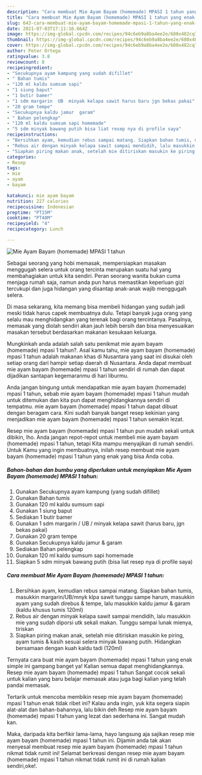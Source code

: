 ```yaml
---
description: "Cara membuat Mie Ayam Bayam (homemade) MPASI 1 tahun yang enak dan Mudah Dibuat"
title: "Cara membuat Mie Ayam Bayam (homemade) MPASI 1 tahun yang enak dan Mudah Dibuat"
slug: 643-cara-membuat-mie-ayam-bayam-homemade-mpasi-1-tahun-yang-enak-dan-mudah-dibuat
date: 2021-07-03T17:11:16.664Z
image: https://img-global.cpcdn.com/recipes/94c6eb9a8ba4ee2e/680x482cq70/mie-ayam-bayam-homemade-mpasi-1-tahun-foto-resep-utama.jpg
thumbnail: https://img-global.cpcdn.com/recipes/94c6eb9a8ba4ee2e/680x482cq70/mie-ayam-bayam-homemade-mpasi-1-tahun-foto-resep-utama.jpg
cover: https://img-global.cpcdn.com/recipes/94c6eb9a8ba4ee2e/680x482cq70/mie-ayam-bayam-homemade-mpasi-1-tahun-foto-resep-utama.jpg
author: Peter Ortega
ratingvalue: 3.8
reviewcount: 8
recipeingredient:
- "Secukupnya ayam kampung yang sudah difillet"
- " Bahan tumis"
- "120 ml kaldu sumsum sapi"
- "1 siung baput"
- "1 butir bamer"
- "1 sdm margarin  UB  minyak kelapa sawit harus baru jgn bekas pakai"
- "20 gram tempe"
- "Secukupnya kaldu jamur  garam"
- " Bahan pelengkap"
- "120 ml kaldu sumsum sapi homemade"
- "5 sdm minyak bawang putih bisa liat resep nya di profile saya"
recipeinstructions:
- "Bersihkan ayam, kemudian rebus sampai matang. Siapkan bahan tumis, masukkin margarin/UB/mnyk klpa sawit tunggu sampe harum, masukkin ayam yang sudah direbus &amp; tempe, lalu masukkin kaldu jamur &amp; garam (kaldu khusus tumis 120ml)"
- "Rebus air dengan minyak kelapa sawit sampai mendidih, lalu masukkin mie yang sudah diporsi utk sekali makan. Tunggu sampai lunak mienya, tiriskan"
- "Siapkan piring makan anak, setelah mie ditiriskan masukin ke piring, ayam tumis &amp; kasih sesuai selera minyak bawang putih. Hidangkan bersamaan dengan kuah kaldu tadi (120ml)"
categories:
- Resep
tags:
- mie
- ayam
- bayam

katakunci: mie ayam bayam 
nutrition: 227 calories
recipecuisine: Indonesian
preptime: "PT15M"
cooktime: "PT48M"
recipeyield: "4"
recipecategory: Lunch

---
```



![Mie Ayam Bayam (homemade) MPASI 1 tahun](https://img-global.cpcdn.com/recipes/94c6eb9a8ba4ee2e/680x482cq70/mie-ayam-bayam-homemade-mpasi-1-tahun-foto-resep-utama.jpg)

Sebagai seorang yang hobi memasak, mempersiapkan masakan menggugah selera untuk orang tercinta merupakan suatu hal yang membahagiakan untuk kita sendiri. Peran seorang  wanita bukan cuma menjaga rumah saja, namun anda pun harus memastikan keperluan gizi tercukupi dan juga hidangan yang disantap anak-anak wajib menggugah selera.

Di masa  sekarang, kita memang bisa membeli hidangan yang sudah jadi meski tidak harus capek membuatnya dulu. Tetapi banyak juga orang yang selalu mau menghidangkan yang terenak bagi orang tercintanya. Pasalnya, memasak yang diolah sendiri akan jauh lebih bersih dan bisa menyesuaikan masakan tersebut berdasarkan makanan kesukaan keluarga. 



Mungkinkah anda adalah salah satu penikmat mie ayam bayam (homemade) mpasi 1 tahun?. Asal kamu tahu, mie ayam bayam (homemade) mpasi 1 tahun adalah makanan khas di Nusantara yang saat ini disukai oleh setiap orang dari hampir setiap daerah di Nusantara. Anda dapat membuat mie ayam bayam (homemade) mpasi 1 tahun sendiri di rumah dan dapat dijadikan santapan kegemaranmu di hari liburmu.

Anda jangan bingung untuk mendapatkan mie ayam bayam (homemade) mpasi 1 tahun, sebab mie ayam bayam (homemade) mpasi 1 tahun mudah untuk ditemukan dan kita pun dapat menghidangkannya sendiri di tempatmu. mie ayam bayam (homemade) mpasi 1 tahun dapat dibuat dengan beragam cara. Kini sudah banyak banget resep kekinian yang menjadikan mie ayam bayam (homemade) mpasi 1 tahun semakin lezat.

Resep mie ayam bayam (homemade) mpasi 1 tahun pun mudah sekali untuk dibikin, lho. Anda jangan repot-repot untuk membeli mie ayam bayam (homemade) mpasi 1 tahun, tetapi Kita mampu menyajikan di rumah sendiri. Untuk Kamu yang ingin membuatnya, inilah resep membuat mie ayam bayam (homemade) mpasi 1 tahun yang enak yang bisa Anda coba.

<!--inarticleads1-->

##### Bahan-bahan dan bumbu yang diperlukan untuk menyiapkan Mie Ayam Bayam (homemade) MPASI 1 tahun:

1. Gunakan Secukupnya ayam kampung (yang sudah difillet)
1. Gunakan  Bahan tumis
1. Gunakan 120 ml kaldu sumsum sapi
1. Gunakan 1 siung baput
1. Sediakan 1 butir bamer
1. Gunakan 1 sdm margarin / UB / minyak kelapa sawit (harus baru, jgn bekas pakai)
1. Gunakan 20 gram tempe
1. Gunakan Secukupnya kaldu jamur &amp; garam
1. Sediakan  Bahan pelengkap
1. Gunakan 120 ml kaldu sumsum sapi homemade
1. Siapkan 5 sdm minyak bawang putih (bisa liat resep nya di profile saya)




<!--inarticleads2-->

##### Cara membuat Mie Ayam Bayam (homemade) MPASI 1 tahun:

1. Bersihkan ayam, kemudian rebus sampai matang. Siapkan bahan tumis, masukkin margarin/UB/mnyk klpa sawit tunggu sampe harum, masukkin ayam yang sudah direbus &amp; tempe, lalu masukkin kaldu jamur &amp; garam (kaldu khusus tumis 120ml)
1. Rebus air dengan minyak kelapa sawit sampai mendidih, lalu masukkin mie yang sudah diporsi utk sekali makan. Tunggu sampai lunak mienya, tiriskan
1. Siapkan piring makan anak, setelah mie ditiriskan masukin ke piring, ayam tumis &amp; kasih sesuai selera minyak bawang putih. Hidangkan bersamaan dengan kuah kaldu tadi (120ml)




Ternyata cara buat mie ayam bayam (homemade) mpasi 1 tahun yang enak simple ini gampang banget ya! Kalian semua dapat menghidangkannya. Resep mie ayam bayam (homemade) mpasi 1 tahun Sangat cocok sekali untuk kalian yang baru belajar memasak atau juga bagi kalian yang telah pandai memasak.

Tertarik untuk mencoba membikin resep mie ayam bayam (homemade) mpasi 1 tahun enak tidak ribet ini? Kalau anda ingin, yuk kita segera siapin alat-alat dan bahan-bahannya, lalu bikin deh Resep mie ayam bayam (homemade) mpasi 1 tahun yang lezat dan sederhana ini. Sangat mudah kan. 

Maka, daripada kita berfikir lama-lama, hayo langsung aja sajikan resep mie ayam bayam (homemade) mpasi 1 tahun ini. Dijamin anda tak akan menyesal membuat resep mie ayam bayam (homemade) mpasi 1 tahun nikmat tidak rumit ini! Selamat berkreasi dengan resep mie ayam bayam (homemade) mpasi 1 tahun nikmat tidak rumit ini di rumah kalian sendiri,oke!.

